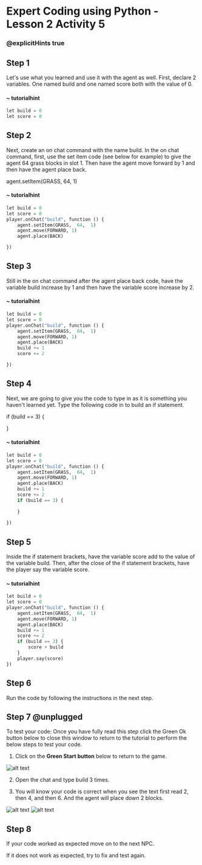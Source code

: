 # Expert Coding using Python - Lesson 2 Activity 5
### @explicitHints true

## Step 1

Let's use what you learned and use it with the agent as well. 
First, declare 2 variables. One named build and one named score both with the value of 0. 

#### ~ tutorialhint
```python
let build = 0
let score = 0

```


## Step 2 
Next, create an on chat command with the name build.  In the on chat command, first, use the set item code (see below for example) to give the agent 64 grass blocks in slot 1.  Then have the agent move forward by 1 and then have the agent place back. 

agent.setItem(GRASS,  64,  1)
#### ~ tutorialhint
```python
let build = 0
let score = 0
player.onChat("build", function () {
    agent.setItem(GRASS,  64,  1)
    agent.move(FORWARD, 1)
    agent.place(BACK)

})
```


## Step 3
Still in the on chat command after the agent place back code, have the variable build increase by 1 and then have the variable score increase by 2. 

#### ~ tutorialhint
```python
let build = 0
let score = 0
player.onChat("build", function () {
    agent.setItem(GRASS,  64,  1)
    agent.move(FORWARD, 1)
    agent.place(BACK)
    build += 1
    score += 2

})
```


## Step 4
Next, we are going to give you the code to type in as it is something you haven't learned yet.  Type the following code in to build an if statement. 

if (build == 3) {

}



#### ~ tutorialhint
```python
let build = 0
let score = 0
player.onChat("build", function () {
    agent.setItem(GRASS,  64,  1)
    agent.move(FORWARD, 1)
    agent.place(BACK)
    build += 1
    score += 2
    if (build == 3) {
        
    }
    
})
```

## Step 5
Inside the if statement brackets, have the variable score add to the value of the variable build. Then, after the close of the if statement brackets, have the player say the variable score.


#### ~ tutorialhint
```python
let build = 0
let score = 0
player.onChat("build", function () {
    agent.setItem(GRASS,  64,  1)
    agent.move(FORWARD, 1)
    agent.place(BACK)
    build += 1
    score += 2
    if (build == 3) {
        score + build
    }
    player.say(score)
})
```

## Step 6
Run the code by following the instructions in the next step. 

## Step 7 @unplugged
To test your code:
Once you have fully read this step click the Green Ok button below to close this window to return to the tutorial to perform the below steps to test your code.

1. Click on the **Green Start button** below to return to the game.

  

![alt text](https://expertjs.codingcredentials.com/Lesson1/1.1/1.JPG?raw=true  "Start")

2. Open the chat and type build 3 times. 

2. You will know your code is correct when you see the text first read 2, then 4, and then 6. And the agent will place down 2 blocks. 

![alt text](https://expertjs.codingcredentials.com/Lesson2/2.1/2.5.png?raw=true "Code")
![alt text](https://expertjs.codingcredentials.com/Lesson2/2.1/2.5.1.png?raw=true "Code")

## Step 8

If your code worked as expected move on to the next NPC. 
  
If it does not work as expected, try to fix and test again.

